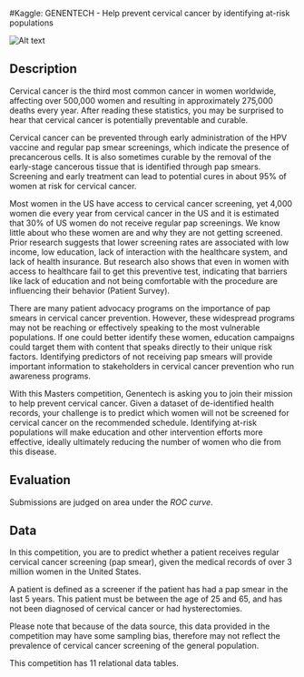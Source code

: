#Kaggle: GENENTECH - Help prevent cervical cancer by identifying at-risk populations

![Alt text](https://kaggle2.blob.core.windows.net/competitions/kaggle/4494/media/bigccribbon.png)

Description
--------------

Cervical cancer is the third most common cancer in women worldwide, affecting over 500,000 women and resulting in approximately 275,000 deaths every year. After reading these statistics, you may be surprised to hear that cervical cancer is potentially preventable and curable.

Cervical cancer can be prevented through early administration of the HPV vaccine and regular pap smear screenings, which indicate the presence of precancerous cells. It is also sometimes curable by the removal of the early-stage cancerous tissue that is identified through pap smears. Screening and early treatment can lead to potential cures in about 95% of women at risk for cervical cancer.

Most women in the US have access to cervical cancer screening, yet 4,000 women die every year from cervical cancer in the US and it is estimated that 30% of US women do not receive regular pap screenings. We know little about who these women are and why they are not getting screened. Prior research suggests that lower screening rates are associated with low income, low education, lack of interaction with the healthcare system, and lack of health insurance. But research also shows that even in women with access to healthcare fail to get this preventive test, indicating that barriers like lack of education and not being comfortable with the procedure are influencing their behavior (Patient Survey). 

There are many patient advocacy programs on the importance of pap smears in cervical cancer prevention. However, these widespread programs may not be reaching or effectively speaking to the most vulnerable populations. If one could better identify these women, education campaigns could target them with content that speaks directly to their unique risk factors. Identifying predictors of not receiving pap smears will provide important information to stakeholders in cervical cancer prevention who run awareness programs.

With this Masters competition, Genentech is asking you to join their mission to help prevent cervical cancer. Given a dataset of de-identified health records, your challenge is to predict which women will not be screened for cervical cancer on the recommended schedule. Identifying at-risk populations will make education and other intervention efforts more effective, ideally ultimately reducing the number of women who die from this disease.


Evaluation
--------------

Submissions are judged on area under the *ROC curve*.

Data
-----------

In this competition, you are to predict whether a patient receives regular cervical cancer screening (pap smear), given the medical records of over 3 million women in the United States.

A patient is defined as a screener if the patient has had a pap smear in the last 5 years. This patient must be between the age of 25 and 65, and has not been diagnosed of cervical cancer or had hysterectomies. 

Please note that because of the data source, this data provided in the competition may have some sampling bias, therefore may not reflect the prevalence of cervical cancer screening of the general population.

This competition has 11 relational data tables.